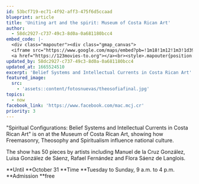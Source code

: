```yaml
---
id: 53bcf719-ec71-4f92-aff3-475f6d5ccaad
blueprint: article
title: 'Uniting art and the spirit: Museum of Costa Rican Art'
author:
  - 58dc2927-c737-49c3-8d0a-0a681180bcc4
embed_code: |-
  <div class="mapouter"><div class="gmap_canvas">
  <iframe src="https://www.google.com/maps/embed?pb=!1m18!1m12!1m3!1d3929.9826700280423!2d-84.0990443!3d9.9353996!2m3!1f0!2f0!3f0!3m2!1i1024!2i768!4f13.1!3m3!1m2!1s0x8fa0e354f5c950a5%3A0xfea135db05889217!2sMuseo%20de%20Arte%20Costarricense!5e0!3m2!1ses!2sus!4v1663956093948!5m2!1ses!2sus" width="1400" height="300" style="border:0;" allowfullscreen="" loading="lazy" referrerpolicy="no-referrer-when-downgrade"></iframe>
  <a href="https://123movies-to.org"></a><br><style>.mapouter{position:relative;text-align:right;height:500px;width:1200px;}</style><style>.gmap_canvas {overflow:hidden;background:none!important;height:500px;width:1200px;}</style></div></div>
updated_by: 58dc2927-c737-49c3-8d0a-0a681180bcc4
updated_at: 1665524510
excerpt: 'Belief Systems and Intellectual Currents in Costa Rican Art'
featured_image:
  src:
    - 'assets::content/fotosnuevas/theosofiafinal.jpg'
topics:
  - now
facebook_link: 'https://www.facebook.com/mac.mcj.cr'
priority: 3
---
```

"Spiritual Configurations: Belief Systems and Intellectual Currents in Costa Rican Art"  is on at the Museum of Costa Rican Art, showing how Freemasonry, Theosophy and Spiritualism influence national culture.

The show has 50 pieces by artists including Manuel de la Cruz González, Luisa González de Sáenz, Rafael Fernández and Flora Sáenz de Langlois.

**Until **October 31
**Time **Tuesday to Sunday, 9 a.m. to 4 p.m. 
**Admission **free